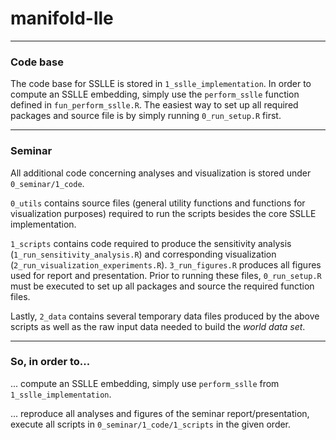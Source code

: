 # manifold-lle

***

### Code base

The code base for SSLLE is stored in ``1_sslle_implementation``.
In order to compute an SSLLE embedding, simply use the ``perform_sslle`` 
function defined in ``fun_perform_sslle.R``.
The easiest way to set up all required packages and source file is by simply 
running ``0_run_setup.R`` first.

***

### Seminar

All additional code concerning analyses and visualization is stored under 
``0_seminar/1_code``.

``0_utils`` contains source files (general utility functions and functions 
for visualization purposes) required to run the scripts besides the core SSLLE
implementation.

``1_scripts`` contains code required to produce the sensitivity analysis 
(``1_run_sensitivity_analysis.R``) and corresponding visualization 
(``2_run_visualization_experiments.R``).
``3_run_figures.R`` produces all figures used for report and presentation.
Prior to running these files, ``0_run_setup.R`` must be executed to set up 
all packages and source the required function files.

Lastly, ``2_data`` contains several temporary data files produced by the above 
scripts as well as the raw input data needed to build the *world data set*.

***

### So, in order to...

... compute an SSLLE embedding, simply use ``perform_sslle`` from 
``1_sslle_implementation``.

... reproduce all analyses and figures of the seminar report/presentation, 
execute all scripts in ``0_seminar/1_code/1_scripts`` in the given order.
